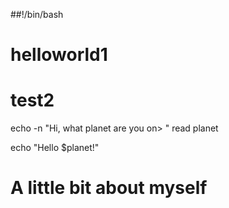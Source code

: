 ##!/bin/bash

# helloworld1
# test2

echo -n "Hi, what planet are you on>  "
read planet

echo "Hello $planet!"


# A little bit about myself

